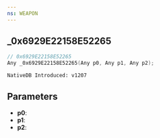 ```yaml
---
ns: WEAPON
---
```

## _0x6929E22158E52265

```c
// 0x6929E22158E52265
Any _0x6929E22158E52265(Any p0, Any p1, Any p2);
```

```
NativeDB Introduced: v1207
```

## Parameters
* **p0**:
* **p1**:
* **p2**:

